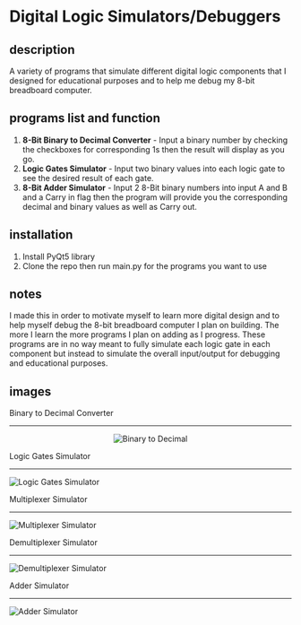 # Digital Logic Simulators/Debuggers

## description
A variety of programs that simulate different digital logic components that I designed for educational purposes and to help me debug my 8-bit breadboard computer.

## programs list and function

1. __8-Bit Binary to Decimal Converter__ - Input a binary number by checking the checkboxes for corresponding 1s then the result will display as you go.
2. __Logic Gates Simulator__ - Input two binary values into each logic gate to see the desired result of each gate.
3. __8-Bit Adder Simulator__ - Input 2 8-Bit binary numbers into input A and B and a Carry in flag then the program will provide you the corresponding decimal and binary values as well as Carry out.

## installation

1. Install PyQt5 library
2. Clone the repo then run main.py for the programs you want to use

## notes

I made this in order to motivate myself to learn more digital design and to help myself debug the 8-bit breadboard computer I plan on building. The more I learn the more programs I plan on adding as I progress. These programs are in no way meant to fully simulate each logic gate in each component but instead to simulate the overall input/output for debugging and educational purposes.

## images
Binary to Decimal Converter
___

<center> <img src= "https://cdn.discordapp.com/attachments/563283331345678338/712890337349074994/unknown.png" alt="Binary to Decimal"> </center>

Logic Gates Simulator
___

![Logic Gates Simulator](https://cdn.discordapp.com/attachments/563283331345678338/713227938111160390/unknown.png)

Multiplexer Simulator
___

![Multiplexer Simulator](https://cdn.discordapp.com/attachments/563283331345678338/713625613155434546/unknown.png)

Demultiplexer Simulator
___

![Demultiplexer Simulator](https://cdn.discordapp.com/attachments/563283331345678338/713625874104320051/unknown.png)

Adder Simulator
___

![Adder Simulator](https://cdn.discordapp.com/attachments/563283331345678338/712947487400263680/unknown.png)
